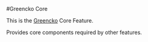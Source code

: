 #Greencko Core

This is the [Greencko](https://github.com/metalbote/greencko) Core Feature.

Provides core components required by other features.
